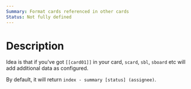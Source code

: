 ```yaml
---
Summary: Format cards referenced in other cards
Status: Not fully defined
---
```


# Description

Idea is that if you've got `[[card01]]` in your card, `scard`, `sbl`, `sboard` etc will add additional data as configured.

By default, it will return `index - summary [status] (assignee)`.
